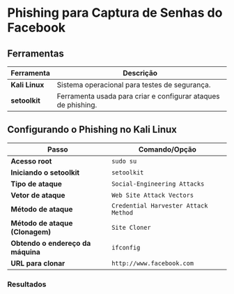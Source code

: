 # Phishing para Captura de Senhas do Facebook

## Ferramentas
| **Ferramenta** | **Descrição** |
|----------------|---------------|
| **Kali Linux** | Sistema operacional para testes de segurança. |
| **setoolkit**  | Ferramenta usada para criar e configurar ataques de phishing. |

## Configurando o Phishing no Kali Linux
| **Passo**                          | **Comando/Opção**                                        |
|-------------------------------------|----------------------------------------------------------|
| **Acesso root**                     | `sudo su`                                                |
| **Iniciando o setoolkit**           | `setoolkit`                                              |
| **Tipo de ataque**                  | `Social-Engineering Attacks`                             |
| **Vetor de ataque**                 | `Web Site Attack Vectors`                                |
| **Método de ataque**                | `Credential Harvester Attack Method`                     |
| **Método de ataque (Clonagem)**     | `Site Cloner`                                            |
| **Obtendo o endereço da máquina**   | `ifconfig`                                               |
| **URL para clonar**                 | `http://www.facebook.com`                                |

### Resultados
